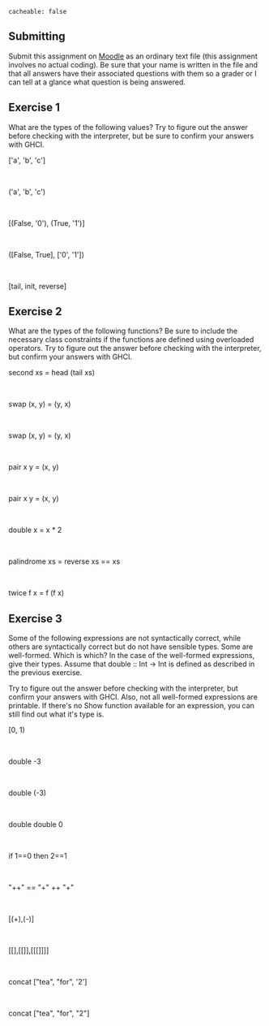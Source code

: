 ```
cacheable: false
```

## Submitting

Submit this assignment on [Moodle](https://moodle.pugetsound.edu/moodle/mod/assign/view.php?id=308764) as an ordinary text file (this assignment involves no actual coding). Be sure that your name is written in the file and that all answers have their associated questions with them so a grader or I can tell at a glance what question is being answered.

## Exercise 1

What are the types of the following values? Try to figure out the answer before checking with the interpreter, but be sure to confirm your answers with GHCI.

<span class="codefont">['a', 'b', 'c']</span>

<br>

<span class="codefont">('a', 'b', 'c')</span>

<br>

<span class="codefont">[(False, '0'), (True, '1')]</span>

<br>

<span class="codefont">([False, True], ['0', '1'])</span>

<br>

<span class="codefont">[tail, init, reverse]</span>

## Exercise 2

What are the types of the following functions? Be sure to include the necessary class constraints if the functions are defined using overloaded operators. Try to figure out the answer before checking with the interpreter, but confirm your answers with GHCI.

<span class="codefont">second xs = head (tail xs)</span>

<br>

<span class="codefont">swap (x, y) = (y, x)</span>

<br>

<span class="codefont">swap (x, y) = (y, x)</span>

<br>

<span class="codefont">pair x y = (x, y)</span>

<br>

<span class="codefont">pair x y = (x, y)</span>

<br>

<span class="codefont">double x = x * 2</span>

<br>

<span class="codefont">palindrome xs = reverse xs == xs</span>

<br>

<span class="codefont">twice f x = f (f x)</span>


## Exercise 3

Some of the following expressions are not syntactically correct, while others are syntactically correct but do not have sensible types. Some are well-formed. Which is which? In the case of the well-formed expressions, give their types. Assume that <span class="codefont">double :: Int -> Int</span>  is defined as described in the previous exercise.

Try to figure out the answer before checking with the interpreter, but confirm your answers with GHCI. Also, not all well-formed expressions are printable. If there's no <span class="codefont">Show</span> function available for an expression, you can still find out what it's type is.  

<span class="codefont">[0, 1)</span>

<br>

<span class="codefont">double -3</span>

<br>

<span class="codefont">double (-3)</span>

<br>

<span class="codefont">double double 0</span>

<br>

<span class="codefont">if 1==0 then 2==1</span>

<br>

<span class="codefont">"++" == "+" ++ "+"</span>

<br>

<span class="codefont">[(+),(-)]</span>

<br>

<span class="codefont">[[],[[]],[[[]]]]</span>

<br>

<span class="codefont">concat ["tea", "for", '2']</span>

<br>

<span class="codefont">concat ["tea", "for", "2"]</span>

